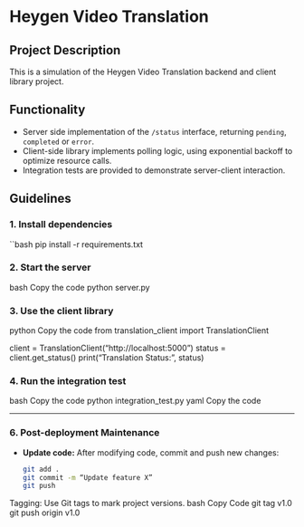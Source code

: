 # Heygen Video Translation

## Project Description
This is a simulation of the Heygen Video Translation backend and client library project.

## Functionality
- Server side implementation of the `/status` interface, returning `pending`, `completed` or `error`.
- Client-side library implements polling logic, using exponential backoff to optimize resource calls.
- Integration tests are provided to demonstrate server-client interaction.

## Guidelines

### 1. Install dependencies
``bash
pip install -r requirements.txt
### 2. Start the server
bash
Copy the code
python server.py
### 3. Use the client library
python
Copy the code
from translation_client import TranslationClient

client = TranslationClient(“http://localhost:5000”)
status = client.get_status()
print(“Translation Status:”, status)
### 4. Run the integration test
bash
Copy the code
python integration_test.py
yaml
Copy the code

---

### 6. **Post-deployment Maintenance**
- **Update code:** After modifying code, commit and push new changes:
  ```bash
  git add .
  git commit -m “Update feature X”
  git push
Tagging: Use Git tags to mark project versions.
bash
Copy Code
git tag v1.0
git push origin v1.0
